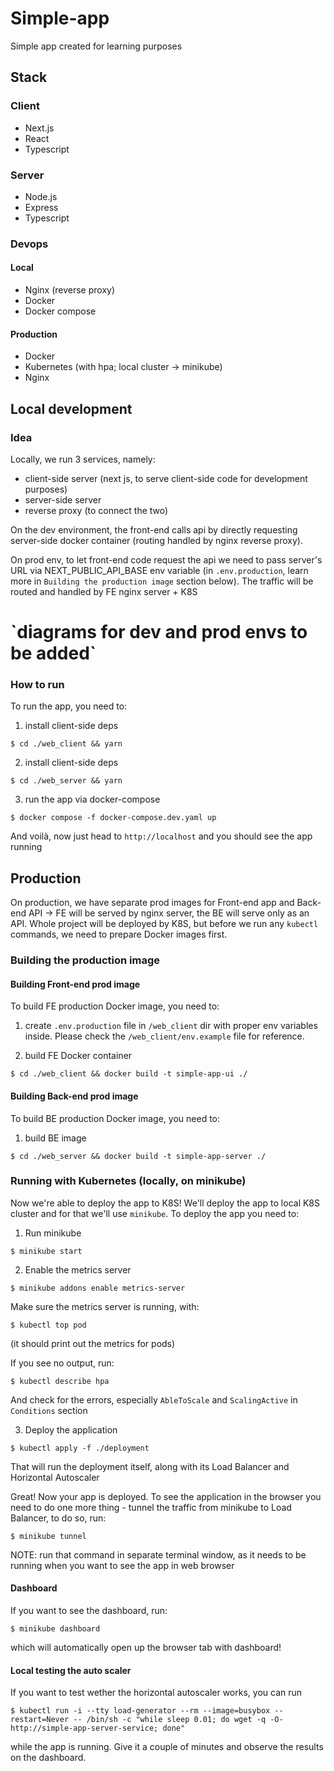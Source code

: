 # Simple-app

Simple app created for learning purposes

## Stack

### Client

- Next.js
- React
- Typescript

### Server

- Node.js
- Express
- Typescript

### Devops

#### Local

- Nginx (reverse proxy)
- Docker
- Docker compose

#### Production

- Docker
- Kubernetes (with hpa; local cluster -> minikube)
- Nginx

## Local development

### Idea

Locally, we run 3 services, namely:

- client-side server (next js, to serve client-side code for development purposes)
- server-side server
- reverse proxy (to connect the two)

On the dev environment, the front-end calls api by directly requesting server-side docker container (routing handled by nginx reverse proxy).

On prod env, to let front-end code request the api we need to pass server's URL via NEXT_PUBLIC_API_BASE env variable (in `.env.production`, learn more in `Building the production image` section below).
The traffic will be routed and handled by FE nginx server + K8S

<h1>`diagrams for dev and prod envs to be added`</h1>

### How to run

To run the app, you need to:

1.  install client-side deps

`$ cd ./web_client && yarn`

2.  install client-side deps

`$ cd ./web_server && yarn`

3.  run the app via docker-compose

`$ docker compose -f docker-compose.dev.yaml up`

And voilà, now just head to `http://localhost` and you should see the app running

## Production

On production, we have separate prod images for Front-end app and Back-end API -> FE will be served by nginx server, the BE will serve only as an API. Whole project will be deployed by K8S, but before we run any `kubectl` commands, we need to prepare Docker images first.

### Building the production image

#### Building Front-end prod image

To build FE production Docker image, you need to:

1. create `.env.production` file in `/web_client` dir with proper env variables inside. Please check the `/web_client/env.example` file for reference.

2. build FE Docker container

`$ cd ./web_client && docker build -t simple-app-ui ./`

#### Building Back-end prod image

To build BE production Docker image, you need to:

1. build BE image

`$ cd ./web_server && docker build -t simple-app-server ./`

### Running with Kubernetes (locally, on minikube)

Now we're able to deploy the app to K8S! We'll deploy the app to local K8S cluster and for that we'll use `minikube`. To deploy the app you need to:

1. Run minikube

`$ minikube start`

2. Enable the metrics server

`$ minikube addons enable metrics-server`

Make sure the metrics server is running, with:

`$ kubectl top pod`

(it should print out the metrics for pods)

If you see no output, run:

`$ kubectl describe hpa`

And check for the errors, especially `AbleToScale` and `ScalingActive` in `Conditions` section

3. Deploy the application

`$ kubectl apply -f ./deployment`

That will run the deployment itself, along with its Load Balancer and Horizontal Autoscaler

Great! Now your app is deployed. To see the application in the browser you need to do one more thing - tunnel the traffic from minikube to Load Balancer, to do so, run:

`$ minikube tunnel`

NOTE: run that command in separate terminal window, as it needs to be running when you want to see the app in web browser

#### Dashboard

If you want to see the dashboard, run:

`$ minikube dashboard`

which will automatically open up the browser tab with dashboard!

#### Local testing the auto scaler

If you want to test wether the horizontal autoscaler works, you can run

`$ kubectl run -i --tty load-generator --rm --image=busybox --restart=Never -- /bin/sh -c "while sleep 0.01; do wget -q -O- http://simple-app-server-service; done"`

while the app is running. Give it a couple of minutes and observe the results on the dashboard.
